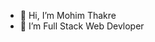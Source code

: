 - 👋 Hi, I’m Mohim Thakre
- 👀 I’m Full Stack Web Devloper

<!---
Mohim1998/Mohim1998 is a ✨ special ✨ repository because its `README.md` (this file) appears on your GitHub profile.
You can click the Preview link to take a look at your changes.
--->
